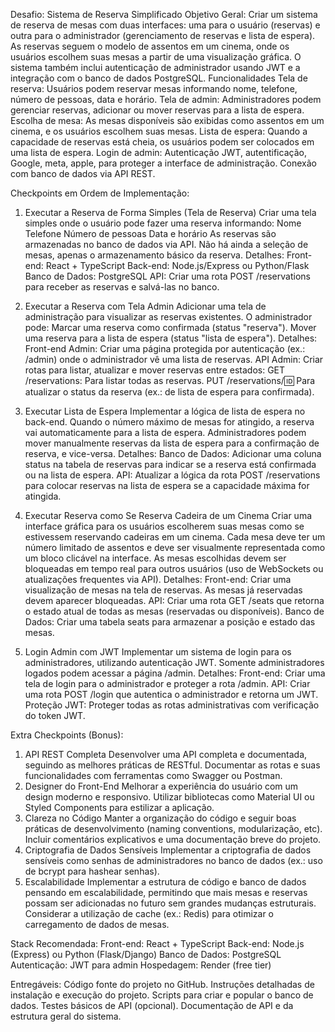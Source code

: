 Desafio: Sistema de Reserva Simplificado
Objetivo Geral:
Criar um sistema de reserva de mesas com duas interfaces: uma para o usuário (reservas) e outra para o administrador (gerenciamento de reservas e lista de espera). As reservas seguem o modelo de assentos em um cinema, onde os usuários escolhem suas mesas a partir de uma visualização gráfica. O sistema também inclui autenticação de administrador usando JWT e a integração com o banco de dados PostgreSQL.
Funcionalidades
Tela de reserva: Usuários podem reservar mesas informando nome, telefone, número de pessoas, data e horário.
Tela de admin: Administradores podem gerenciar reservas, adicionar ou mover reservas para a lista de espera.
Escolha de mesa: As mesas disponíveis são exibidas como assentos em um cinema, e os usuários escolhem suas mesas.
Lista de espera: Quando a capacidade de reservas está cheia, os usuários podem ser colocados em uma lista de espera.
Login de admin: Autenticação JWT, autentificação, Google, meta, apple, para proteger a interface de administração.
Conexão com banco de dados via API REST.

Checkpoints em Ordem de Implementação:
1. Executar a Reserva de Forma Simples (Tela de Reserva)
Criar uma tela simples onde o usuário pode fazer uma reserva informando:
Nome
Telefone
Número de pessoas
Data e horário
As reservas são armazenadas no banco de dados via API.
Não há ainda a seleção de mesas, apenas o armazenamento básico da reserva.
Detalhes:
Front-end: React + TypeScript
Back-end: Node.js/Express ou Python/Flask
Banco de Dados: PostgreSQL
API: Criar uma rota POST /reservations para receber as reservas e salvá-las no banco.

2. Executar a Reserva com Tela Admin
Adicionar uma tela de administração para visualizar as reservas existentes.
O administrador pode:
Marcar uma reserva como confirmada (status "reserva").
Mover uma reserva para a lista de espera (status "lista de espera").
Detalhes:
Front-end Admin: Criar uma página protegida por autenticação (ex.: /admin) onde o administrador vê uma lista de reservas.
API Admin: Criar rotas para listar, atualizar e mover reservas entre estados:
GET /reservations: Para listar todas as reservas.
PUT /reservations/:id: Para atualizar o status da reserva (ex.: de lista de espera para confirmada).

3. Executar Lista de Espera
Implementar a lógica de lista de espera no back-end. Quando o número máximo de mesas for atingido, a reserva vai automaticamente para a lista de espera.
Administradores podem mover manualmente reservas da lista de espera para a confirmação de reserva, e vice-versa.
Detalhes:
Banco de Dados: Adicionar uma coluna status na tabela de reservas para indicar se a reserva está confirmada ou na lista de espera.
API: Atualizar a lógica da rota POST /reservations para colocar reservas na lista de espera se a capacidade máxima for atingida.

4. Executar Reserva como Se Reserva Cadeira de um Cinema
Criar uma interface gráfica para os usuários escolherem suas mesas como se estivessem reservando cadeiras em um cinema.
Cada mesa deve ter um número limitado de assentos e deve ser visualmente representada como um bloco clicável na interface.
As mesas escolhidas devem ser bloqueadas em tempo real para outros usuários (uso de WebSockets ou atualizações frequentes via API).
Detalhes:
Front-end: Criar uma visualização de mesas na tela de reservas. As mesas já reservadas devem aparecer bloqueadas.
API: Criar uma rota GET /seats que retorna o estado atual de todas as mesas (reservadas ou disponíveis).
Banco de Dados: Criar uma tabela seats para armazenar a posição e estado das mesas.

5. Login Admin com JWT
Implementar um sistema de login para os administradores, utilizando autenticação JWT.
Somente administradores logados podem acessar a página /admin.
Detalhes:
Front-end: Criar uma tela de login para o administrador e proteger a rota /admin.
API: Criar uma rota POST /login que autentica o administrador e retorna um JWT.
Proteção JWT: Proteger todas as rotas administrativas com verificação do token JWT.

Extra Checkpoints (Bonus):
1. API REST Completa
Desenvolver uma API completa e documentada, seguindo as melhores práticas de RESTful.
Documentar as rotas e suas funcionalidades com ferramentas como Swagger ou Postman.
2. Designer do Front-End
Melhorar a experiência do usuário com um design moderno e responsivo.
Utilizar bibliotecas como Material UI ou Styled Components para estilizar a aplicação.
3. Clareza no Código
Manter a organização do código e seguir boas práticas de desenvolvimento (naming conventions, modularização, etc).
Incluir comentários explicativos e uma documentação breve do projeto.
4. Criptografia de Dados Sensíveis
Implementar a criptografia de dados sensíveis como senhas de administradores no banco de dados (ex.: uso de bcrypt para hashear senhas).
5. Escalabilidade
Implementar a estrutura de código e banco de dados pensando em escalabilidade, permitindo que mais mesas e reservas possam ser adicionadas no futuro sem grandes mudanças estruturais.
Considerar a utilização de cache (ex.: Redis) para otimizar o carregamento de dados de mesas.

Stack Recomendada:
Front-end: React + TypeScript
Back-end: Node.js (Express) ou Python (Flask/Django)
Banco de Dados: PostgreSQL
Autenticação: JWT para admin
Hospedagem: Render (free tier)

Entregáveis:
Código fonte do projeto no GitHub.
Instruções detalhadas de instalação e execução do projeto.
Scripts para criar e popular o banco de dados.
Testes básicos de API (opcional).
Documentação de API e da estrutura geral do sistema.
